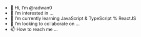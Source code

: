 - 👋 Hi, I’m @radwan0
- 👀 I’m interested in ...
- 🌱 I’m currently learning JavaScript & TypeScript % ReactJS
- 💞️ I’m looking to collaborate on ...
- 📫 How to reach me ...

<!---
radwan0/radwan0 is a ✨ special ✨ repository because its `README.md` (this file) appears on your GitHub profile.
You can click the Preview link to take a look at your changes.
--->
